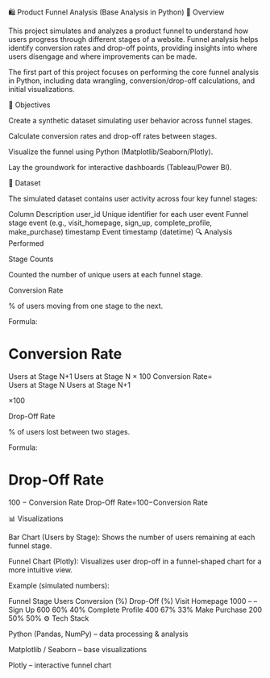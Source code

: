 🛍️ Product Funnel Analysis (Base Analysis in Python)
📌 Overview

This project simulates and analyzes a product funnel to understand how users progress through different stages of a website. Funnel analysis helps identify conversion rates and drop-off points, providing insights into where users disengage and where improvements can be made.

The first part of this project focuses on performing the core funnel analysis in Python, including data wrangling, conversion/drop-off calculations, and initial visualizations.

🎯 Objectives

Create a synthetic dataset simulating user behavior across funnel stages.

Calculate conversion rates and drop-off rates between stages.

Visualize the funnel using Python (Matplotlib/Seaborn/Plotly).

Lay the groundwork for interactive dashboards (Tableau/Power BI).

📂 Dataset

The simulated dataset contains user activity across four key funnel stages:

Column	Description
user_id	Unique identifier for each user
event	Funnel stage event (e.g., visit_homepage, sign_up, complete_profile, make_purchase)
timestamp	Event timestamp (datetime)
🔍 Analysis Performed

Stage Counts

Counted the number of unique users at each funnel stage.

Conversion Rate

% of users moving from one stage to the next.

Formula:

Conversion Rate
=
Users at Stage N+1
Users at Stage N
×
100
Conversion Rate=
Users at Stage N
Users at Stage N+1
	​

×100

Drop-Off Rate

% of users lost between two stages.

Formula:

Drop-Off Rate
=
100
−
Conversion Rate
Drop-Off Rate=100−Conversion Rate

📊 Visualizations

Bar Chart (Users by Stage): Shows the number of users remaining at each funnel stage.

Funnel Chart (Plotly): Visualizes user drop-off in a funnel-shaped chart for a more intuitive view.

Example (simulated numbers):

Funnel Stage	Users	Conversion (%)	Drop-Off (%)
Visit Homepage	1000	–	–
Sign Up	600	60%	40%
Complete Profile	400	67%	33%
Make Purchase	200	50%	50%
⚙️ Tech Stack

Python (Pandas, NumPy) – data processing & analysis

Matplotlib / Seaborn – base visualizations

Plotly – interactive funnel chart
